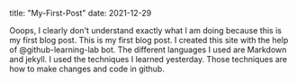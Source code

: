title: "My-First-Post"
date: 2021-12-29

Ooops, I clearly don't understand exactly what I am doing because this is my first blog post.
This is my first blog post. I created this site with the help of @github-learning-lab bot.
The different languages I used are Markdown and jekyll.
I used the techniques I learned yesterday. Those techniques are how to make changes
and code in github.
